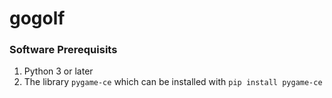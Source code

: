 # gogolf

### Software Prerequisits
1. Python 3 or later
2. The library `pygame-ce` which can be installed with `pip install pygame-ce`
